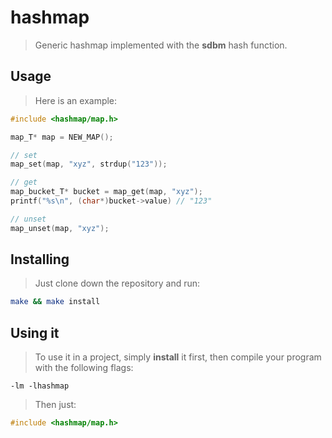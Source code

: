 # hashmap
> Generic hashmap implemented with the **sdbm** hash function.

## Usage
> Here is an example:
```C
#include <hashmap/map.h>

map_T* map = NEW_MAP();

// set
map_set(map, "xyz", strdup("123"));

// get
map_bucket_T* bucket = map_get(map, "xyz");
printf("%s\n", (char*)bucket->value) // "123"

// unset
map_unset(map, "xyz");
```

## Installing
> Just clone down the repository and run:
```bash
make && make install
```

## Using it
> To use it in a project, simply **install** it first, then compile your
> program with the following flags:
```
-lm -lhashmap
```
> Then just:
```C
#include <hashmap/map.h>
```
